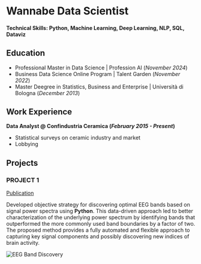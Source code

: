 # Wannabe Data Scientist

#### Technical Skills: Python, Machine Learning, Deep Learning, NLP, SQL, Dataviz

## Education
- Professional Master in Data Science | Profession AI (_November 2024_) 								       		
- Business Data Science Online Program	| Talent Garden (_November 2022_) 			        		
- Master Deegree in Statistics, Business and Enterprise	| Università di Bologna (_December 2013_) 

## Work Experience
**Data Analyst @ Confindustria Ceramica (_February 2015 - Present_)**
- Statistical surveys on ceramic industry and market
- Lobbying

## Projects
### PROJECT 1
[Publication](https://www.mdpi.com/1424-8220/22/8/3048)

Developed objective strategy for discovering optimal EEG bands based on signal power spectra using **Python**. This data-driven approach led to better characterization of the underlying power spectrum by identifying bands that outperformed the more commonly used band boundaries by a factor of two. The proposed method provides a fully automated and flexible approach to capturing key signal components and possibly discovering new indices of brain activity.

![EEG Band Discovery](/assets/img/eeg_band_discovery.jpeg)
